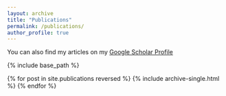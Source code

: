 ```yaml
---
layout: archive
title: "Publications"
permalink: /publications/
author_profile: true
---
```


You can also find my articles on my [Google Scholar Profile](https://scholar.google.com/citations?user=cB1mFBsAAAAJ)

{% include base_path %}

{% for post in site.publications reversed %}
  {% include archive-single.html %}
{% endfor %}
